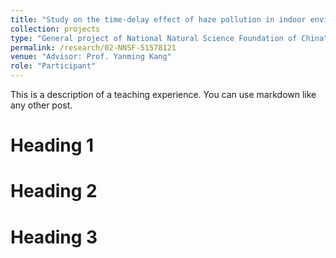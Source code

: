 ```yaml
---
title: "Study on the time-delay effect of haze pollution in indoor environment"
collection: projects
type: "General project of National Natural Science Foundation of China"
permalink: /research/02-NNSF-51578121
venue: "Advisor: Prof. Yanming Kang"
role: "Participant"
---
```


This is a description of a teaching experience. You can use markdown like any other post.

Heading 1
======

Heading 2
======

Heading 3
======